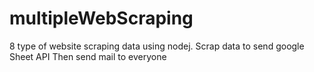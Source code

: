 # multipleWebScraping
8 type of website scraping data using nodej.
Scrap data to send google Sheet API
Then send mail to everyone
